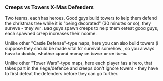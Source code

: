### Creeps vs Towers X-Mas Defenders

Two teams, each has heroes. Good guys build towers to help them defend the christmas tree while it is "being decorated" (30 minutes or so), they survive - they win. Bad guys spawn creeps to help them defeat good guys, each spawned creep increases their income.

Unlike other "Castle Defense"-type maps, here you can also build towers (i suppose they should be made vital for survival somehow), so you always have to decide, whether spend money on tower or on items.

Unlike other "Tower Wars"-type maps, here each player has a hero, that takes part in the siege/defence and creeps don't ignore towers - they have to first defeat the defenders before they can go further.

